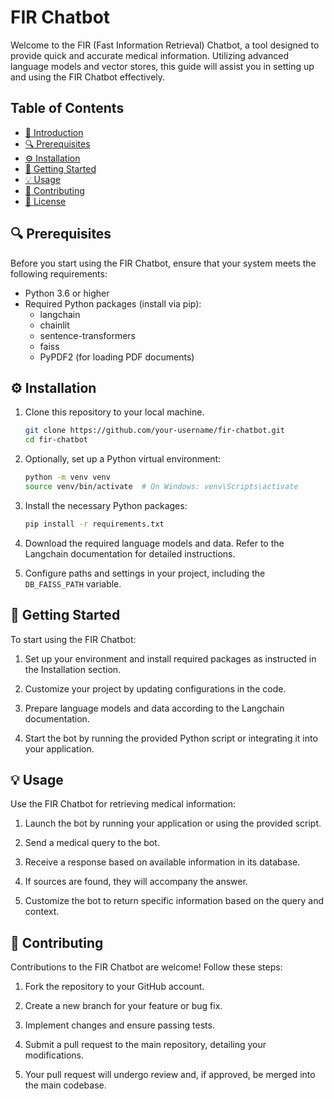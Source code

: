 #  FIR Chatbot

Welcome to the FIR (Fast Information Retrieval) Chatbot, a tool designed to provide quick and accurate medical information. Utilizing advanced language models and vector stores, this guide will assist you in setting up and using the FIR Chatbot effectively.

## Table of Contents

- [👋 Introduction](#fir-chatbot)
- [🔍 Prerequisites](#prerequisites)
- [⚙️ Installation](#installation)
- [🚀 Getting Started](#getting-started)
- [💡 Usage](#usage)
- [🤝 Contributing](#contributing)
- [📝 License](#license)

## 🔍 Prerequisites

Before you start using the FIR Chatbot, ensure that your system meets the following requirements:

- Python 3.6 or higher
- Required Python packages (install via pip):
    - langchain
    - chainlit
    - sentence-transformers
    - faiss
    - PyPDF2 (for loading PDF documents)

## ⚙️ Installation

1. Clone this repository to your local machine.

    ```bash
    git clone https://github.com/your-username/fir-chatbot.git
    cd fir-chatbot
    ```

2. Optionally, set up a Python virtual environment:

    ```bash
    python -m venv venv
    source venv/bin/activate  # On Windows: venv\Scripts\activate
    ```

3. Install the necessary Python packages:

    ```bash
    pip install -r requirements.txt
    ```

4. Download the required language models and data. Refer to the Langchain documentation for detailed instructions.

5. Configure paths and settings in your project, including the `DB_FAISS_PATH` variable.

## 🚀 Getting Started

To start using the FIR Chatbot:

1. Set up your environment and install required packages as instructed in the Installation section.

2. Customize your project by updating configurations in the code.

3. Prepare language models and data according to the Langchain documentation.

4. Start the bot by running the provided Python script or integrating it into your application.

## 💡 Usage

Use the FIR Chatbot for retrieving medical information:

1. Launch the bot by running your application or using the provided script.

2. Send a medical query to the bot.

3. Receive a response based on available information in its database.

4. If sources are found, they will accompany the answer.

5. Customize the bot to return specific information based on the query and context.

## 🤝 Contributing

Contributions to the FIR Chatbot are welcome! Follow these steps:

1. Fork the repository to your GitHub account.

2. Create a new branch for your feature or bug fix.

3. Implement changes and ensure passing tests.

4. Submit a pull request to the main repository, detailing your modifications.

5. Your pull request will undergo review and, if approved, be merged into the main codebase.

